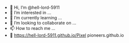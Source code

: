 - 👋 Hi, I’m @hell-lord-5911
- 👀 I’m interested in ...
- 🌱 I’m currently learning ...
- 💞️ I’m looking to collaborate on ...
- 📫 How to reach me ...
- 🔗 https://hell-lord-5911.github.io/Pixel pioneers.github.io

<!---
hell-lord-5911/hell-lord-5911 is a ✨ special ✨ repository because its `README.md` (this file) appears on your GitHub profile.
You can click the Preview link to take a look at your changes.
--->
